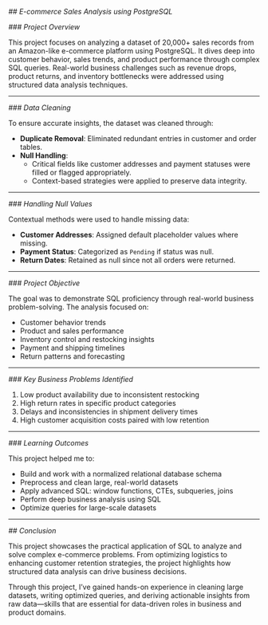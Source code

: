 *##  E-commerce Sales Analysis using PostgreSQL*

*### Project Overview*

This project focuses on analyzing a dataset of 20,000+ sales records from an Amazon-like e-commerce platform using PostgreSQL. It dives deep into customer behavior, sales trends, and product performance through complex SQL queries. Real-world business challenges such as revenue drops, product returns, and inventory bottlenecks were addressed using structured data analysis techniques.

---

*###  Data Cleaning*

To ensure accurate insights, the dataset was cleaned through:
- **Duplicate Removal**: Eliminated redundant entries in customer and order tables.
- **Null Handling**: 
  - Critical fields like customer addresses and payment statuses were filled or flagged appropriately.
  - Context-based strategies were applied to preserve data integrity.

---

*###  Handling Null Values*

Contextual methods were used to handle missing data:
- **Customer Addresses**: Assigned default placeholder values where missing.
- **Payment Status**: Categorized as `Pending` if status was null.
- **Return Dates**: Retained as null since not all orders were returned.

---

*###  Project Objective*

The goal was to demonstrate SQL proficiency through real-world business problem-solving. The analysis focused on:
- Customer behavior trends
- Product and sales performance
- Inventory control and restocking insights
- Payment and shipping timelines
- Return patterns and forecasting

---

*###  Key Business Problems Identified*

1.  Low product availability due to inconsistent restocking  
2.  High return rates in specific product categories  
3.  Delays and inconsistencies in shipment delivery times  
4.  High customer acquisition costs paired with low retention  

---

*###  Learning Outcomes*

This project helped me to:
- Build and work with a normalized relational database schema
- Preprocess and clean large, real-world datasets
- Apply advanced SQL: window functions, CTEs, subqueries, joins
- Perform deep business analysis using SQL
- Optimize queries for large-scale datasets

---

*##  Conclusion*

This project showcases the practical application of SQL to analyze and solve complex e-commerce problems. From optimizing logistics to enhancing customer retention strategies, the project highlights how structured data analysis can drive business decisions.

Through this project, I’ve gained hands-on experience in cleaning large datasets, writing optimized queries, and deriving actionable insights from raw data—skills that are essential for data-driven roles in business and product domains.
